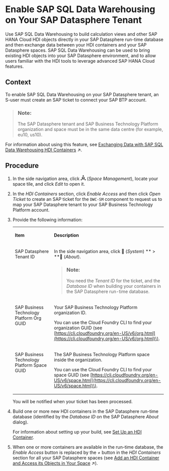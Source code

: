 <!-- loioe9a287849ccf41bb8a132d12dd3fdc8f -->

<link rel="stylesheet" type="text/css" href="../css/sap-icons.css"/>

# Enable SAP SQL Data Warehousing on Your SAP Datasphere Tenant

Use SAP SQL Data Warehousing to build calculation views and other SAP HANA Cloud HDI objects directly in your SAP Datasphere run-time database and then exchange data between your HDI containers and your SAP Datasphere spaces. SAP SQL Data Warehousing can be used to bring existing HDI objects into your SAP Datasphere environment, and to allow users familiar with the HDI tools to leverage advanced SAP HANA Cloud features.



## Context

To enable SAP SQL Data Warehousing on your SAP Datasphere tenant, an S-user must create an SAP ticket to connect your SAP BTP account.

> ### Note:  
> The SAP Datasphere tenant and SAP Business Technology Platform organization and space must be in the same data centre \(for example, eu10, us10\).

For information about using this feature, see [Exchanging Data with SAP SQL Data Warehousing HDI Containers](https://help.sap.com/viewer/9f36ca35bc6145e4acdef6b4d852d560/DEV_CURRENT/en-US/1aec7ca95af24208a61c1a444b249d95.html "Use SAP SQL Data Warehousing to build calculation views and other SAP HANA Cloud HDI objects directly in your SAP Datasphere run-time database and then exchange data between your HDI containers and your SAP Datasphere spaces. SAP SQL Data Warehousing can be used to bring existing HDI objects into your SAP Datasphere environment, and to allow users familiar with the HDI tools to leverage advanced SAP HANA Cloud features.") :arrow_upper_right:.



<a name="loioe9a287849ccf41bb8a132d12dd3fdc8f__steps_xxb_cty_tsb"/>

## Procedure

1.  In the side navigation area, click ![](../images/Space_Management_a868247.png) \(*Space Management*\), locate your space tile, and click *Edit* to open it.

2.  In the *HDI Containers* section, click *Enable Access* and then click *Open Ticket* to create an SAP ticket for the `DWC-SM` component to request us to map your SAP Datasphere tenant to your SAP Business Technology Platform account.

3.  Provide the following information:


    <table>
    <tr>
    <th valign="top">

    Item


    
    </th>
    <th valign="top">

    Description


    
    </th>
    </tr>
    <tr>
    <td valign="top">
    
    SAP Datasphere Tenant ID


    
    </td>
    <td valign="top">
    
    In the side navigation area, click <span class="FPA-icons"></span> \(*System*\) ** \> **<span class="FPA-icons"></span> \(*About*\).

    > ### Note:  
    > You need the *Tenant ID* for the ticket, and the *Database ID* when building your containers in the SAP Datasphere run-time database.


    
    </td>
    </tr>
    <tr>
    <td valign="top">
    
    SAP Business Technology Platform Org GUID


    
    </td>
    <td valign="top">
    
    Your SAP Business Technology Platform organization ID.

    You can use the Cloud Foundry CLI to find your organization GUID \(see [https://cli.cloudfoundry.org/en-US/v6/org.html](https://cli.cloudfoundry.org/en-US/v6/org.html)\).


    
    </td>
    </tr>
    <tr>
    <td valign="top">
    
    SAP Business Technology Platform Space GUID


    
    </td>
    <td valign="top">
    
    The SAP Business Technology Platform space inside the organization.

    You can use the Cloud Foundry CLI to find your space GUID \(see [https://cli.cloudfoundry.org/en-US/v6/space.html](https://cli.cloudfoundry.org/en-US/v6/space.html)\).


    
    </td>
    </tr>
    </table>
    
    You will be notified when your ticket has been processed.

4.  Build one or more new HDI containers in the SAP Datasphere run-time database \(identified by the *Database ID* on the SAP Datasphere *About* dialog\).

    For information about setting up your build, see [Set Up an HDI Container](https://help.sap.com/docs/HANA_SERVICE_CF/cc53ad464a57404b8d453bbadbc81ceb/93cdbb1bd50d49fe872e7b648a4d9677.html?locale=en-US&version=Cloud).

5.  When one or more containers are available in the run-time database, the *Enable Access* button is replaced by the *\+* button in the *HDI Containers* section for all your SAP Datasphere spaces \(see [Add an HDI Container and Access its Objects in Your Space](https://help.sap.com/viewer/9f36ca35bc6145e4acdef6b4d852d560/DEV_CURRENT/en-US/5d55da5514b240ff8d3a970bf7dc6705.html "To access calculation views and other HDI objects as sources for your views and data flows, you must add the HDI container to your SAP Datasphere space.") :arrow_upper_right:\).


